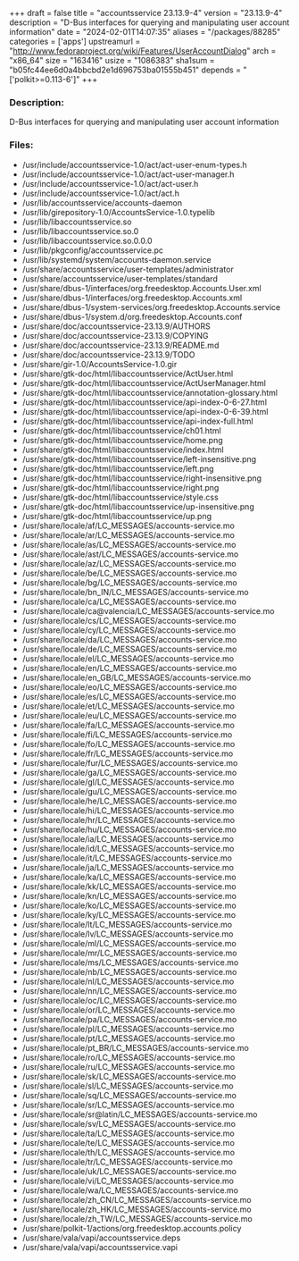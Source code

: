 +++
draft = false
title = "accountsservice 23.13.9-4"
version = "23.13.9-4"
description = "D-Bus interfaces for querying and manipulating user account information"
date = "2024-02-01T14:07:35"
aliases = "/packages/88285"
categories = ['apps']
upstreamurl = "http://www.fedoraproject.org/wiki/Features/UserAccountDialog"
arch = "x86_64"
size = "163416"
usize = "1086383"
sha1sum = "b05fc44ee6d0a4bbcbd2e1d696753ba01555b451"
depends = "['polkit>=0.113-6']"
+++
### Description: 
D-Bus interfaces for querying and manipulating user account information

### Files: 
* /usr/include/accountsservice-1.0/act/act-user-enum-types.h
* /usr/include/accountsservice-1.0/act/act-user-manager.h
* /usr/include/accountsservice-1.0/act/act-user.h
* /usr/include/accountsservice-1.0/act/act.h
* /usr/lib/accountsservice/accounts-daemon
* /usr/lib/girepository-1.0/AccountsService-1.0.typelib
* /usr/lib/libaccountsservice.so
* /usr/lib/libaccountsservice.so.0
* /usr/lib/libaccountsservice.so.0.0.0
* /usr/lib/pkgconfig/accountsservice.pc
* /usr/lib/systemd/system/accounts-daemon.service
* /usr/share/accountsservice/user-templates/administrator
* /usr/share/accountsservice/user-templates/standard
* /usr/share/dbus-1/interfaces/org.freedesktop.Accounts.User.xml
* /usr/share/dbus-1/interfaces/org.freedesktop.Accounts.xml
* /usr/share/dbus-1/system-services/org.freedesktop.Accounts.service
* /usr/share/dbus-1/system.d/org.freedesktop.Accounts.conf
* /usr/share/doc/accountsservice-23.13.9/AUTHORS
* /usr/share/doc/accountsservice-23.13.9/COPYING
* /usr/share/doc/accountsservice-23.13.9/README.md
* /usr/share/doc/accountsservice-23.13.9/TODO
* /usr/share/gir-1.0/AccountsService-1.0.gir
* /usr/share/gtk-doc/html/libaccountsservice/ActUser.html
* /usr/share/gtk-doc/html/libaccountsservice/ActUserManager.html
* /usr/share/gtk-doc/html/libaccountsservice/annotation-glossary.html
* /usr/share/gtk-doc/html/libaccountsservice/api-index-0-6-27.html
* /usr/share/gtk-doc/html/libaccountsservice/api-index-0-6-39.html
* /usr/share/gtk-doc/html/libaccountsservice/api-index-full.html
* /usr/share/gtk-doc/html/libaccountsservice/ch01.html
* /usr/share/gtk-doc/html/libaccountsservice/home.png
* /usr/share/gtk-doc/html/libaccountsservice/index.html
* /usr/share/gtk-doc/html/libaccountsservice/left-insensitive.png
* /usr/share/gtk-doc/html/libaccountsservice/left.png
* /usr/share/gtk-doc/html/libaccountsservice/right-insensitive.png
* /usr/share/gtk-doc/html/libaccountsservice/right.png
* /usr/share/gtk-doc/html/libaccountsservice/style.css
* /usr/share/gtk-doc/html/libaccountsservice/up-insensitive.png
* /usr/share/gtk-doc/html/libaccountsservice/up.png
* /usr/share/locale/af/LC_MESSAGES/accounts-service.mo
* /usr/share/locale/ar/LC_MESSAGES/accounts-service.mo
* /usr/share/locale/as/LC_MESSAGES/accounts-service.mo
* /usr/share/locale/ast/LC_MESSAGES/accounts-service.mo
* /usr/share/locale/az/LC_MESSAGES/accounts-service.mo
* /usr/share/locale/be/LC_MESSAGES/accounts-service.mo
* /usr/share/locale/bg/LC_MESSAGES/accounts-service.mo
* /usr/share/locale/bn_IN/LC_MESSAGES/accounts-service.mo
* /usr/share/locale/ca/LC_MESSAGES/accounts-service.mo
* /usr/share/locale/ca@valencia/LC_MESSAGES/accounts-service.mo
* /usr/share/locale/cs/LC_MESSAGES/accounts-service.mo
* /usr/share/locale/cy/LC_MESSAGES/accounts-service.mo
* /usr/share/locale/da/LC_MESSAGES/accounts-service.mo
* /usr/share/locale/de/LC_MESSAGES/accounts-service.mo
* /usr/share/locale/el/LC_MESSAGES/accounts-service.mo
* /usr/share/locale/en/LC_MESSAGES/accounts-service.mo
* /usr/share/locale/en_GB/LC_MESSAGES/accounts-service.mo
* /usr/share/locale/eo/LC_MESSAGES/accounts-service.mo
* /usr/share/locale/es/LC_MESSAGES/accounts-service.mo
* /usr/share/locale/et/LC_MESSAGES/accounts-service.mo
* /usr/share/locale/eu/LC_MESSAGES/accounts-service.mo
* /usr/share/locale/fa/LC_MESSAGES/accounts-service.mo
* /usr/share/locale/fi/LC_MESSAGES/accounts-service.mo
* /usr/share/locale/fo/LC_MESSAGES/accounts-service.mo
* /usr/share/locale/fr/LC_MESSAGES/accounts-service.mo
* /usr/share/locale/fur/LC_MESSAGES/accounts-service.mo
* /usr/share/locale/ga/LC_MESSAGES/accounts-service.mo
* /usr/share/locale/gl/LC_MESSAGES/accounts-service.mo
* /usr/share/locale/gu/LC_MESSAGES/accounts-service.mo
* /usr/share/locale/he/LC_MESSAGES/accounts-service.mo
* /usr/share/locale/hi/LC_MESSAGES/accounts-service.mo
* /usr/share/locale/hr/LC_MESSAGES/accounts-service.mo
* /usr/share/locale/hu/LC_MESSAGES/accounts-service.mo
* /usr/share/locale/ia/LC_MESSAGES/accounts-service.mo
* /usr/share/locale/id/LC_MESSAGES/accounts-service.mo
* /usr/share/locale/it/LC_MESSAGES/accounts-service.mo
* /usr/share/locale/ja/LC_MESSAGES/accounts-service.mo
* /usr/share/locale/ka/LC_MESSAGES/accounts-service.mo
* /usr/share/locale/kk/LC_MESSAGES/accounts-service.mo
* /usr/share/locale/kn/LC_MESSAGES/accounts-service.mo
* /usr/share/locale/ko/LC_MESSAGES/accounts-service.mo
* /usr/share/locale/ky/LC_MESSAGES/accounts-service.mo
* /usr/share/locale/lt/LC_MESSAGES/accounts-service.mo
* /usr/share/locale/lv/LC_MESSAGES/accounts-service.mo
* /usr/share/locale/ml/LC_MESSAGES/accounts-service.mo
* /usr/share/locale/mr/LC_MESSAGES/accounts-service.mo
* /usr/share/locale/ms/LC_MESSAGES/accounts-service.mo
* /usr/share/locale/nb/LC_MESSAGES/accounts-service.mo
* /usr/share/locale/nl/LC_MESSAGES/accounts-service.mo
* /usr/share/locale/nn/LC_MESSAGES/accounts-service.mo
* /usr/share/locale/oc/LC_MESSAGES/accounts-service.mo
* /usr/share/locale/or/LC_MESSAGES/accounts-service.mo
* /usr/share/locale/pa/LC_MESSAGES/accounts-service.mo
* /usr/share/locale/pl/LC_MESSAGES/accounts-service.mo
* /usr/share/locale/pt/LC_MESSAGES/accounts-service.mo
* /usr/share/locale/pt_BR/LC_MESSAGES/accounts-service.mo
* /usr/share/locale/ro/LC_MESSAGES/accounts-service.mo
* /usr/share/locale/ru/LC_MESSAGES/accounts-service.mo
* /usr/share/locale/sk/LC_MESSAGES/accounts-service.mo
* /usr/share/locale/sl/LC_MESSAGES/accounts-service.mo
* /usr/share/locale/sq/LC_MESSAGES/accounts-service.mo
* /usr/share/locale/sr/LC_MESSAGES/accounts-service.mo
* /usr/share/locale/sr@latin/LC_MESSAGES/accounts-service.mo
* /usr/share/locale/sv/LC_MESSAGES/accounts-service.mo
* /usr/share/locale/ta/LC_MESSAGES/accounts-service.mo
* /usr/share/locale/te/LC_MESSAGES/accounts-service.mo
* /usr/share/locale/th/LC_MESSAGES/accounts-service.mo
* /usr/share/locale/tr/LC_MESSAGES/accounts-service.mo
* /usr/share/locale/uk/LC_MESSAGES/accounts-service.mo
* /usr/share/locale/vi/LC_MESSAGES/accounts-service.mo
* /usr/share/locale/wa/LC_MESSAGES/accounts-service.mo
* /usr/share/locale/zh_CN/LC_MESSAGES/accounts-service.mo
* /usr/share/locale/zh_HK/LC_MESSAGES/accounts-service.mo
* /usr/share/locale/zh_TW/LC_MESSAGES/accounts-service.mo
* /usr/share/polkit-1/actions/org.freedesktop.accounts.policy
* /usr/share/vala/vapi/accountsservice.deps
* /usr/share/vala/vapi/accountsservice.vapi
